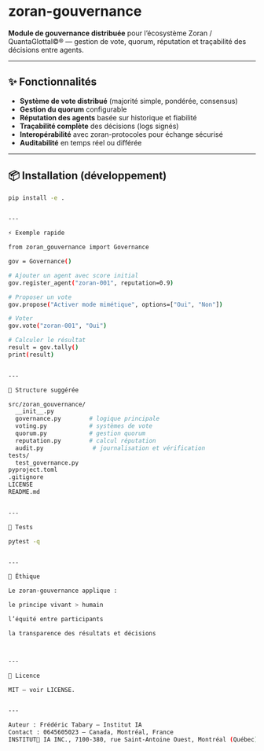 # zoran-gouvernance

**Module de gouvernance distribuée** pour l’écosystème Zoran / QuantaGlottal©® — gestion de vote, quorum, réputation et traçabilité des décisions entre agents.

---

## ✨ Fonctionnalités
- **Système de vote distribué** (majorité simple, pondérée, consensus)
- **Gestion du quorum** configurable
- **Réputation des agents** basée sur historique et fiabilité
- **Traçabilité complète** des décisions (logs signés)
- **Interopérabilité** avec zoran-protocoles pour échange sécurisé
- **Auditabilité** en temps réel ou différée

---

## 📦 Installation (développement)
```bash
pip install -e .


---

⚡ Exemple rapide

from zoran_gouvernance import Governance

gov = Governance()

# Ajouter un agent avec score initial
gov.register_agent("zoran-001", reputation=0.9)

# Proposer un vote
gov.propose("Activer mode mimétique", options=["Oui", "Non"])

# Voter
gov.vote("zoran-001", "Oui")

# Calculer le résultat
result = gov.tally()
print(result)


---

🧱 Structure suggérée

src/zoran_gouvernance/
  __init__.py
  governance.py        # logique principale
  voting.py            # systèmes de vote
  quorum.py            # gestion quorum
  reputation.py        # calcul réputation
  audit.py              # journalisation et vérification
tests/
  test_governance.py
pyproject.toml
.gitignore
LICENSE
README.md


---

🧪 Tests

pytest -q


---

🔐 Éthique

Le zoran-gouvernance applique :

le principe vivant > humain

l’équité entre participants

la transparence des résultats et décisions



---

📜 Licence

MIT — voir LICENSE.


---

Auteur : Frédéric Tabary — Institut IA
Contact : 0645605023 — Canada, Montréal, France
INSTITUT🦋 IA INC., 7100-380, rue Saint-Antoine Ouest, Montréal (Québec) H2Y 3X7.# zoran-governance
